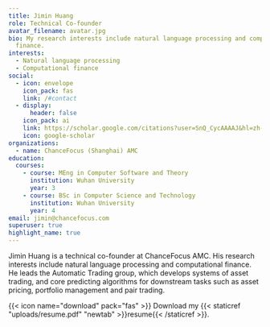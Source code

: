 ```yaml
---
title: Jimin Huang
role: Technical Co-founder
avatar_filename: avatar.jpg
bio: My research interests include natural language processing and computational
  finance.
interests:
  - Natural language processing
  - Computational finance
social:
  - icon: envelope
    icon_pack: fas
    link: /#contact
  - display:
      header: false
    icon_pack: ai
    link: https://scholar.google.com/citations?user=SnQ_CycAAAAJ&hl=zh-TW
    icon: google-scholar
organizations:
  - name: ChanceFocus (Shanghai) AMC
education:
  courses:
    - course: MEng in Computer Software and Theory
      institution: Wuhan University
      year: 3
    - course: BSc in Computer Science and Technology
      institution: Wuhan University
      year: 4
email: jimin@chancefocus.com
superuser: true
highlight_name: true
---
```

Jimin Huang is a technical co-founder at ChanceFocus AMC. His research interests include natural language processing and computational finance. He leads the Automatic Trading group, which develops systems of asset trading, and core predicting algorithms for downstream tasks such as asset pricing, portfolio management and pair trading.

{{< icon name="download" pack="fas" >}} Download my {{< staticref "uploads/resume.pdf" "newtab" >}}resume{{< /staticref >}}.

